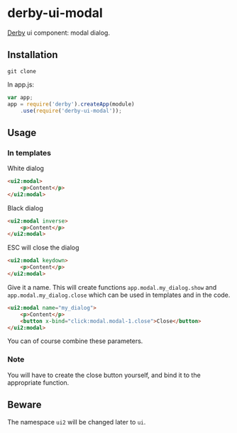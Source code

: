 derby-ui-modal
========

[Derby](http://derbyjs.com/) ui component: modal dialog.

## Installation

`git clone`

In app.js:

```javascript
var app;
app = require('derby').createApp(module)
	.use(require('derby-ui-modal'));

```

## Usage

### In templates

White dialog
```html
<ui2:modal>
	<p>Content</p>
</ui2:modal>
```

Black dialog
```html
<ui2:modal inverse>
	<p>Content</p>
</ui2:modal>
```

ESC will close the dialog
```html
<ui2:modal keydown>
	<p>Content</p>
</ui2:modal>
```

Give it a name. This will create functions `app.modal.my_dialog.show` and `app.modal.my_dialog.close` which can be used in templates and in the code.
```html
<ui2:modal name="my_dialog">
	<p>Content</p>
	<button x-bind="click:modal.modal-1.close">Close</button>
</ui2:modal>
```

You can of course combine these parameters.

### Note

You will have to create the close button yourself, and bind it to the appropriate function.

## Beware

The namespace `ui2` will be changed later to `ui`.